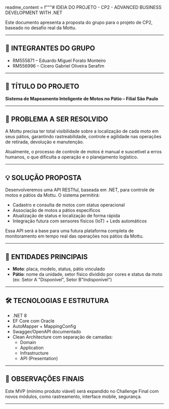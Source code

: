 readme_content = f"""# IDEIA DO PROJETO - CP2 - ADVANCED BUSINESS DEVELOPMENT WITH .NET

Este documento apresenta a proposta do grupo para o projeto de CP2, baseado no desafio real da Mottu.

---

## 👥 INTEGRANTES DO GRUPO
- RM555871 – Eduardo Miguel Forato Monteiro  
- RM556996 – Cícero Gabriel Oliveira Serafim

---

## 📘 TÍTULO DO PROJETO
**Sistema de Mapeamento Inteligente de Motos no Pátio – Filial São Paulo**

---

## 🎯 PROBLEMA A SER RESOLVIDO

A Mottu precisa ter total visibilidade sobre a localização de cada moto em seus pátios, garantindo rastreabilidade, controle e agilidade nas operações de retirada, devolução e manutenção.

Atualmente, o processo de controle de motos é manual e suscetível a erros humanos, o que dificulta a operação e o planejamento logístico.

---

## 💡 SOLUÇÃO PROPOSTA

Desenvolveremos uma API RESTful, baseada em .NET, para controle de motos e pátios da Mottu. O sistema permitirá:

- Cadastro e consulta de motos com status operacional
- Associação de motos a pátios específicos
- Atualização de status e localização de forma rápida
- Integração futura com sensores físicos (IoT) + Leds automáticos

Essa API será a base para uma futura plataforma completa de monitoramento em tempo real das operações nos pátios da Mottu.

---

## 📐 ENTIDADES PRINCIPAIS

- **Moto**: placa, modelo, status, pátio vinculado  
- **Pátio**: nome da unidade, setor físico dividído por cores e status da moto (ex: Setor A "Disponível", Setor B"Indisponível")

---

## 🛠 TECNOLOGIAS E ESTRUTURA

- .NET 8  
- EF Core com Oracle  
- AutoMapper + MappingConfig  
- Swagger/OpenAPI documentado  
- Clean Architecture com separação de camadas:
  - Domain
  - Application
  - Infrastructure
  - API (Presentation)

---

## 📌 OBSERVAÇÕES FINAIS

Este MVP (mínimo produto viável) será expandido no Challenge Final com novos módulos, como rastreamento, interface mobile, segurança.

---

